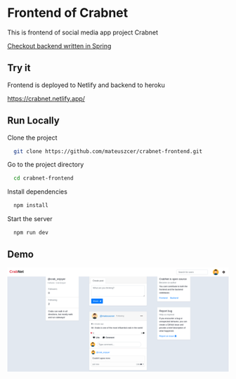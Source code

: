 
# Frontend of Crabnet

This is frontend of social media app project Crabnet


[Checkout backend written in Spring](https://github.com/mateuszcer/crabnet-backend)


## Try it
Frontend is deployed to Netlify and backend to heroku

https://crabnet.netlify.app/

## Run Locally

Clone the project

```bash
  git clone https://github.com/mateuszcer/crabnet-frontend.git
```

Go to the project directory

```bash
  cd crabnet-frontend

```

Install dependencies

```bash
  npm install
```

Start the server

```bash
  npm run dev
```

## Demo

![demo picture](https://github.com/mateuszcer/crabnet-frontend/blob/main/src/assets/demo.png)
